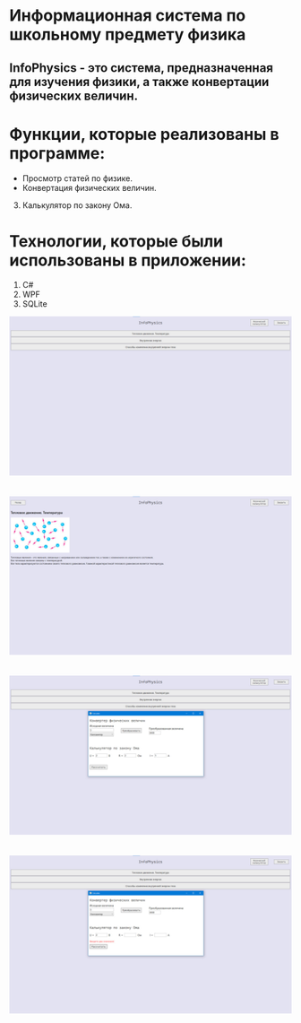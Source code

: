 # Информационная система по школьному предмету физика
## InfoPhysics - это система, предназначенная для изучения физики, а также конвертации физических величин.

# Функции, которые реализованы в программе:
- Просмотр статей по физике.
- Конвертация физических величин.
3. Калькулятор по закону Ома.

# Технологии, которые были использованы в приложении:
1. C#
2. WPF
3. SQLite

![Главная страница](https://github.com/axxcel/InfoPhysics/blob/main/Screens/1.jpg?raw=true)
</br> </br> </br>
![Главная страница](https://github.com/axxcel/InfoPhysics/blob/main/Screens/2.jpg?raw=true)
</br> </br> </br>
![Главная страница](https://github.com/axxcel/InfoPhysics/blob/main/Screens/3.jpg?raw=true)
</br> </br> </br>
![Главная страница](https://github.com/axxcel/InfoPhysics/blob/main/Screens/4.jpg?raw=true)
